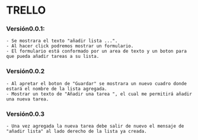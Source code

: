 # TRELLO

### Versión0.0.1:
	- Se mostrara el texto "añadir lista ...".
	- Al hacer click podremos mostrar un formulario.
	- El formulario está conformado por un area de texto y un boton para que pueda añadir tareas a su lista.

### Versión0.0.2
 	- Al apretar el boton de "Guardar" se mostrara un nuevo cuadro donde estará el nombre de la lista agregada.
	- Mostrar un texto de "Añadir una tarea ", el cual me permitirá añadir una nueva tarea.

### Versión0.0.3
	- Una vez agregada la nueva tarea debe salir de nuevo el mensaje de "añadir lista" al lado derecho de la lista ya creada.